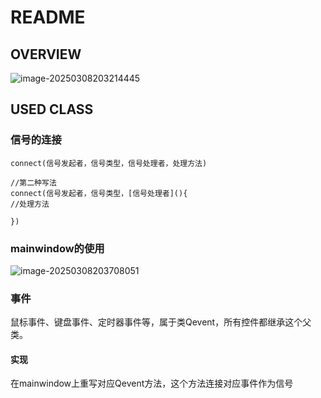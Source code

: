 # README

## OVERVIEW

![image-20250308203214445](C:\Users\17444\AppData\Roaming\Typora\typora-user-images\image-20250308203214445.png)

## USED CLASS

### 信号的连接

```
connect(信号发起者，信号类型，信号处理者，处理方法)

//第二种写法
connect(信号发起者，信号类型，[信号处理者](){
//处理方法

})
```

### mainwindow的使用

![image-20250308203708051](C:\Users\17444\AppData\Roaming\Typora\typora-user-images\image-20250308203708051.png)

### 事件

鼠标事件、键盘事件、定时器事件等，属于类Qevent，所有控件都继承这个父类。

#### 实现

在mainwindow上重写对应Qevent方法，这个方法连接对应事件作为信号

